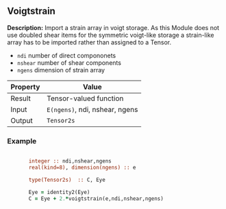 ## Voigtstrain

**Description:** Import a strain array in voigt storage. As this Module does not use doubled shear items for the symmetric voigt-like storage a strain-like array has to be imported rather than assigned to a Tensor.
- `ndi` number of direct compononets
- `nshear` number of shear components
- `ngens` dimension of strain array

| Property   | Value                          |
| ---        | ---                            |
| Result     | Tensor-valued function         |
| Input      | `E(ngens)`, ndi, nshear, ngens |
| Output     | `Tensor2s`                     |

### Example

```fortran

       integer :: ndi,nshear,ngens
       real(kind=8), dimension(ngens) :: e

       type(Tensor2s)  :: C, Eye

       Eye = identity2(Eye)
       C = Eye + 2.*voigtstrain(e,ndi,nshear,ngens)
```